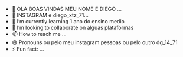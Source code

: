 - 👋 OLA BOAS VINDAS MEU NOME E DIEGO ...
- 👀 INSTAGRAM e diego_xtz_71...
- 🌱 I’m currently learning 1 ano do ensino medio
- 💞️ I’m looking to collaborate on alguas plataformas 
- 📫 How to reach me ...
- 😄 Pronouns ou pelo meu instagram pessoas ou pelo outro dg_14_71
- ⚡ Fun fact: ...

<!---
diego060607/diego060607 is a ✨ special ✨ repository because its `README.md` (this file) appears on your GitHub profile.
You can click the Preview link to take a look at your changes.
--->
